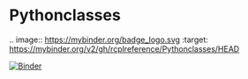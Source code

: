 # Pythonclasses

.. image:: https://mybinder.org/badge_logo.svg
 :target: https://mybinder.org/v2/gh/rcplreference/Pythonclasses/HEAD

[![Binder](https://mybinder.org/badge_logo.svg)](https://mybinder.org/v2/gh/rcplreference/Pythonclasses/HEAD)
